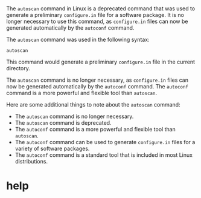 # 

The `autoscan` command in Linux is a deprecated command that was used to generate a preliminary `configure.in` file for a software package. It is no longer necessary to use this command, as `configure.in` files can now be generated automatically by the `autoconf` command.

The `autoscan` command was used in the following syntax:

```
autoscan
```

This command would generate a preliminary `configure.in` file in the current directory.

The `autoscan` command is no longer necessary, as `configure.in` files can now be generated automatically by the `autoconf` command. The `autoconf` command is a more powerful and flexible tool than `autoscan`.

Here are some additional things to note about the `autoscan` command:

* The `autoscan` command is no longer necessary.
* The `autoscan` command is deprecated.
* The `autoconf` command is a more powerful and flexible tool than `autoscan`.
* The `autoconf` command can be used to generate `configure.in` files for a variety of software packages.
* The `autoconf` command is a standard tool that is included in most Linux distributions.




# help 

```

```
